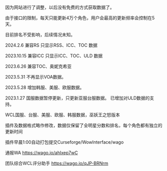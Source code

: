因为网站进行了调整，以后没有免费的方式获取数据了。

由于接口的限制，每天只能更新4万个角色，用户会最高的更新频率会控制在5天。

目前排名不受影响，后续情况未知。


2024.2.6
兼容RS
只显示RSS、ICC、TOC 数据

2023.10.15 
兼容ICC
只显示ICC、TOC、ULD 数据

2023.6.26
兼容TOC、奥妮克希亚

2023.5.31
不再显示VOA数据。

2023.5.28
增加韩服、美服、欧服数据。

2023.1.27 
国服数据暂停更新，只更新亚服台服数据。
已增加对ULD数据的支持。



WCL国服、台服、美服、欧服、韩服数据，巫妖王之怒版本

插件及数据格式略作修改，数据仅保留了全明星分数和排名，每个角色都有独立的更新时间


插件早晨1:00自动打包提交Curseforge/WowInterface/wago

通报WA https://wago.io/ahIxep7wC

团队综合WCL评分助手 https://wago.io/qJP-BRNrm
